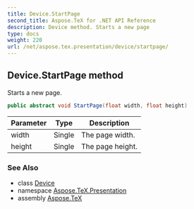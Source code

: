 ```yaml
---
title: Device.StartPage
second_title: Aspose.TeX for .NET API Reference
description: Device method. Starts a new page
type: docs
weight: 220
url: /net/aspose.tex.presentation/device/startpage/
---
```

## Device.StartPage method

Starts a new page.

```csharp
public abstract void StartPage(float width, float height)
```

| Parameter | Type | Description |
| --- | --- | --- |
| width | Single | The page width. |
| height | Single | The page height. |

### See Also

* class [Device](../)
* namespace [Aspose.TeX.Presentation](../../device/)
* assembly [Aspose.TeX](../../../)


